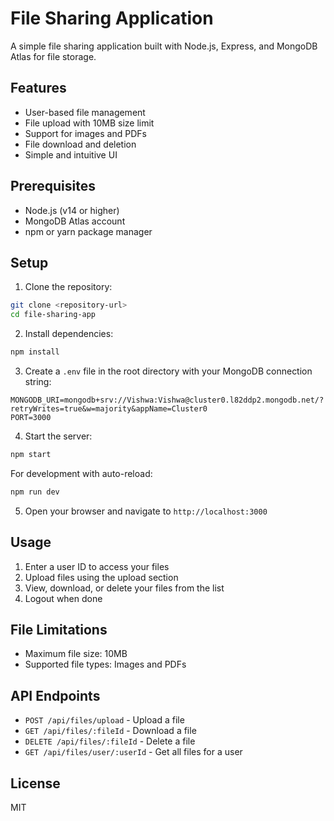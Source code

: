 # File Sharing Application

A simple file sharing application built with Node.js, Express, and MongoDB Atlas for file storage.

## Features

- User-based file management
- File upload with 10MB size limit
- Support for images and PDFs
- File download and deletion
- Simple and intuitive UI

## Prerequisites

- Node.js (v14 or higher)
- MongoDB Atlas account
- npm or yarn package manager

## Setup

1. Clone the repository:
```bash
git clone <repository-url>
cd file-sharing-app
```

2. Install dependencies:
```bash
npm install
```

3. Create a `.env` file in the root directory with your MongoDB connection string:
```
MONGODB_URI=mongodb+srv://Vishwa:Vishwa@cluster0.l82ddp2.mongodb.net/?retryWrites=true&w=majority&appName=Cluster0
PORT=3000
```

4. Start the server:
```bash
npm start
```

For development with auto-reload:
```bash
npm run dev
```

5. Open your browser and navigate to `http://localhost:3000`

## Usage

1. Enter a user ID to access your files
2. Upload files using the upload section
3. View, download, or delete your files from the list
4. Logout when done

## File Limitations

- Maximum file size: 10MB
- Supported file types: Images and PDFs

## API Endpoints

- `POST /api/files/upload` - Upload a file
- `GET /api/files/:fileId` - Download a file
- `DELETE /api/files/:fileId` - Delete a file
- `GET /api/files/user/:userId` - Get all files for a user

## License

MIT 